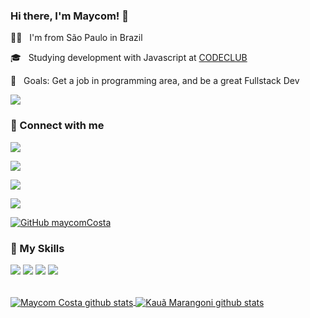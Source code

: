 ### Hi there, I'm Maycom! 👋

<p>👩‍💻 &nbsp; I'm from São Paulo in Brazil</p>
<p>🎓 &nbsp; Studying development with Javascript at <a href="https://dashboard.kiwify.com.br/courses/" target="_blank">CODECLUB</a></p>
<p>💼 &nbsp; Goals: Get a job in programming area, and be a great Fullstack Dev</p>

![](https://komarev.com/ghpvc/?username=MaycomCosta&color=006bed)

### 🤝 Connect with me
<p>
  <a href="https://www.instagram.com/maycomcosta_/" target="_blank"><img src="https://img.shields.io/badge/-Instagram-%23E4405F?style=for-the-badge&logo=instagram&logoColor=white" target="_blank"></a>

 <a href="https://discord.gg/QXvvUBmTSj" target="_blank"><img src="https://img.shields.io/badge/Discord-7289DA?style=for-the-badge&logo=discord&logoColor=white" target="_blank"></a> 
 
  <a href="mailto:Maycom19costa@gmail.com"><img src="https://img.shields.io/badge/-Gmail-c5221e?style=for-the-badge&logo=Gmail&logoColor=white&link=mailto:Maycom19costa@gmail.com" target="_blank"></a>
  
  <a href="https://www.linkedin.com/in/maycom-costa-aa4491211/" target="_blank"><img src="https://img.shields.io/badge/-LinkedIn-%230077B5?style=for-the-badge&logo=linkedin&logoColor=white" target="_blank"></a>
  
  [![GitHub maycomCosta]( https://img.shields.io/github/followers/pedroedues?label=follow&style=for-the-badge&logo=github)](https://github.com/MaycomCosta)
</p>

### 🚀 My Skills

<p>
  <code><img src="https://img.shields.io/badge/HTML5-E34F26?style=for-the-badge&logo=html5&logoColor=white"/></code>
  <code><img src="https://img.shields.io/badge/CSS3-1572B6?style=for-the-badge&logo=css3&logoColor=white"/></code>
   <code><img src="https://img.shields.io/badge/JavaScript-F7DF1E?style=for-the-badge&logo=javascript&logoColor=black"/></code>
  <code><img src="https://img.shields.io/badge/React-20232A?style=for-the-badge&logo=react&logoColor=61DAFB"/></code>
</p>

<br>

<a href="https://github.com/MaycomCosta">
  <img align="center" src="https://github-readme-stats.vercel.app/api/top-langs/?username=MaycomCosta&theme=dracula&hide_langs_below=1" alt="Maycom Costa github stats"/>
</a>

<a href="https://github.com/MaycomCosta">
 <img align="center" src="https://github-readme-stats.vercel.app/api?username=MaycomCosta&theme=dracula&show_icons=true" alt="Kauã Marangoni github stats"/>
</a>
